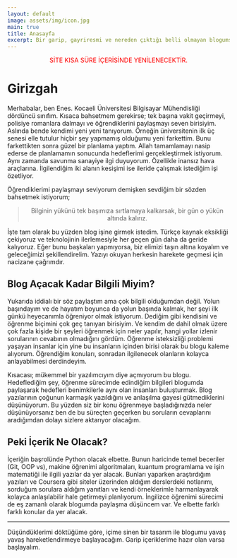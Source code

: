 ```yaml
---
layout: default
image: assets/img/icon.jpg
main: true
title: Anasayfa
excerpt: Bir garip, gayriresmi ve nereden çıktığı belli olmayan blogumsu.
---
```


<div style="text-align: center; color: red; margin-bottom: 20px;">SİTE KISA SÜRE İÇERİSİNDE YENİLENECEKTİR.</div>

# Girizgah

Merhabalar, ben Enes. Kocaeli Üniversitesi Bilgisayar Mühendisliği dördüncü sınıfım. Kısaca bahsetmem gerekirse; tek başına vakit geçirmeyi, polisiye romanlara dalmayı ve öğrendiklerini paylaşmayı seven birisiyim. Aslında bende kendimi yeni yeni tanıyorum. Örneğin üniversitenin ilk üç senesi elle tutulur hiçbir şey yapmamış olduğumu yeni farkettim. Bunu farkettikten sonra güzel bir planlama yaptım. Allah tamamlamayı nasip ederse de planlamamın sonucunda hedeflerimi gerçekleştirmek istiyorum. Aynı zamanda savunma sanayiye ilgi duyuyorum. Özellikle inansız hava araçlarına. İlgilendiğim iki alanın kesişimi ise ileride çalışmak istediğim işi özetliyor.

Öğrendiklerimi paylaşmayı seviyorum demişken sevdiğim bir sözden bahsetmek istiyorum;

<blockquote style="text-align: center;">
Bilginin yükünü tek başımıza sırtlamaya kalkarsak, bir gün o yükün altında kalırız.
</blockquote>

İşte tam olarak bu yüzden blog işine girmek istedim. Türkçe kaynak eksikliği çekiyoruz ve teknolojinin ilerlemesiyle her geçen gün daha da geride kalıyoruz. Eğer bunu başkaları yapmıyorsa, biz elimizi taşın altına koyalım ve geleceğimizi şekillendirelim. Yazıyı okuyan herkesin harekete geçmesi için nacizane çağrımdır.

## Blog Açacak Kadar Bilgili Miyim?

Yukarıda iddialı bir söz paylaştım ama çok bilgili olduğumdan değil. Yolun başındayım ve de hayatım boyunca da yolun başında kalmak, her şeyi ilk günkü heyecanımla öğreniyor olmak istiyorum. Dediğim gibi kendisini ve öğrenme biçimini çok geç tanıyan birisiyim. Ve kendim de dahil olmak üzere çok fazla kişide bir şeyleri öğrenmek için neler yapılır, hangi yollar izlenir sorularının cevabının olmadığını gördüm. Öğrenme isteksizliği problemi yaşayan insanlar için yine bu insanların içinden birisi olarak bu blogu kaleme alıyorum. Öğrendiğim konuları, sonradan ilgilenecek olanların kolayca anlayabilmesi derdindeyim.

Kısacası; mükemmel bir yazılımcıyım diye açmıyorum bu blogu. Hedeflediğim şey, öğrenme sürecimde edindiğim bilgileri blogumda paylaşarak hedefleri benimkilerle aynı olan insanları buluşturmak. Blog yazılarının çoğunun karmaşık yazıldığını ve anlaşılma gayesi gütmediklerini düşünüyorum. Bu yüzden siz bir konu öğrenmeye başladığınızda neler düşünüyorsanız ben de bu süreçten geçerken bu soruların cevaplarını aradığımdan dolayı sizlere aktarıyor olacağım.

## Peki İçerik Ne Olacak?

İçeriğin başrolünde Python olacak elbette. Bunun haricinde temel beceriler (Git, OOP vs), makine öğrenimi algoritmaları, kuantum programlama ve işin matematiği ile ilgili yazılar da yer alacak. Bunları yaparken araştırdığım yazıları ve Coursera gibi siteler üzerinden aldığım derslerdeki notlarımı, sorduğum sorulara aldığım yanıtları ve kendi örneklerimle harmanlayarak kolayca anlaşılabilir hale getirmeyi planlıyorum. İngilizce öğrenimi sürecimi de eş zamanlı olarak blogumda paylaşma düşüncem var. Ve elbette farklı farklı konular da yer alacak.

<hr class="three-dot">

Düşündüklerimi döktüğüme göre, içime sinen bir tasarım ile blogumu yavaş yavaş hareketlendirmeye başlayacağım. Garip içeriklerime hazır olan varsa başlayalım.